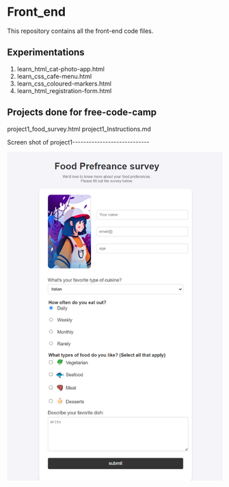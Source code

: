 # Front_end
This repository contains all the front-end code files.

## Experimentations
1. learn_html_cat-photo-app.html 
2. learn_css_cafe-menu.html 
3. learn_css_coloured-markers.html 
4. learn_html_registration-form.html 


## Projects done for free-code-camp 

project1_food_survey.html project1_Instructions.md

Screen shot of project1----------------------------

![](images/project1_webpage_screenshot.png)

